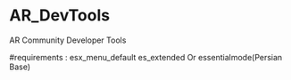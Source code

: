 # AR_DevTools

AR Community Developer Tools

#requirements : 
esx_menu_default
es_extended Or essentialmode(Persian Base)


